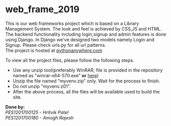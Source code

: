# web_frame_2019
This is our web frameworks project which is based on a Library Management System. The look and feel is achieved by CSS,JS and HTML.<br/>
The backend functionality including login,signup and admin features is done using Django. In Django we've designed two models namely Login and Signup. Please check urls.py for all url patterns.<br/>
The project is hosted at <a href="https://amoghrajesh.pythonanywhere.com/" rel="nofollow">pythonanywhere.com</a>

To view all the project files, please follow the following steps.
<ul>
  <li>Use any unzip tool(preferably WinRAR, file is provided in the repository named as "winrar-x64-570.exe" <b>or</b> <a href="https://github.com/hritvikpatel4/web_frame_2019/blob/master/winrar-x64-570.exe" rel="nofollow">here</a>)</li>
  <li>Unzip the file named "myvenv.zip" only. Wait for the process to finish.</li>
  <li>Do not unzip "myvenv.z01".</li>
  <li>After the above process, all the files will be available used to build the site.</li>
 </ul>

<b>Done by:</b><br/>
<i>PES1201700125 - Hritvik Patel<br/>
PES1201700180 - Amogh Rajesh<br/></i>
